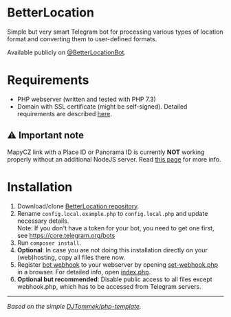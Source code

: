 # BetterLocation

Simple but very smart Telegram bot for processing various types of location format and converting them to user-defined formats.

Available publicly on [@BetterLocationBot](https://t.me/BetterLocationBot).

# Requirements
- PHP webserver (written and tested with PHP 7.3)
- Domain with SSL certificate (might be self-signed). Detailed requirements are described [here](https://core.telegram.org/bots/webhooks).

## ⚠ Important note
MapyCZ link with a Place ID or Panorama ID is currently **NOT** working properly without an additional NodeJS server. Read [this page](src/nodejs/README.md) for more info.  


# Installation
1. Download/clone [BetterLocation repository](https://github.com/DJTommek/better-location). 
1. Rename `config.local.example.php` to `config.local.php` and update necessary details.<br>
Note: If you don't have a token for your bot, you need to get one first, see https://core.telegram.org/bots
1. Run `composer install`.
1. **Optional**: In case you are not doing this installation directly on your (web)hosting, copy all files there now.
1. Register [bot webhook](https://core.telegram.org/bots/api#setwebhook) to your webserver by opening [set-webhook.php](./set-webhook.php) in a browser. For detailed info, open [index.php](./index.php).
1. **Optional but recommended**: Disable public access to all files except webhook.php, which has to be accessed from Telegram servers. 

---
*Based on the simple [DJTommek/php-template](https://github.com/DJTommek/php-template).*
